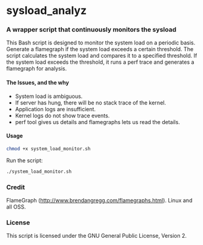 # sysload_analyz

### A wrapper script that continuously monitors the sysload

This Bash script is designed to monitor the system load on a periodic basis.
Generate a flamegraph if the system load exceeds a certain threshold.
The script calculates the system load and compares it to a specified threshold.
If the system load exceeds the threshold, it runs a perf trace and generates a flamegraph for analysis.


#### The Issues, and the why
- System load is ambiguous.
- If server has hung, there will be no stack trace of the kernel.
- Application logs are insufficient.
- Kernel logs do not show trace events.
- perf tool gives us details and flamegraphs lets us read the details.

#### Usage
```bash
chmod +x system_load_monitor.sh
```

Run the script:

```bash
./system_load_monitor.sh
```

### Credit
FlameGraph (http://www.brendangregg.com/flamegraphs.html).
Linux and all OSS.

### License
This script is licensed under the GNU General Public License, Version 2.
